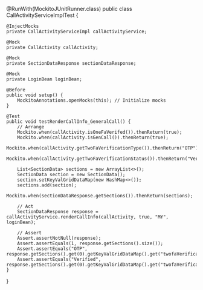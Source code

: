 @RunWith(MockitoJUnitRunner.class)
public class CallActivityServiceImplTest {

    @InjectMocks
    private CallActivityServiceImpl callActivityService;

    @Mock
    private CallActivity callActivity;

    @Mock
    private SectionDataResponse sectionDataResponse;

    @Mock
    private LoginBean loginBean;

    @Before
    public void setup() {
        MockitoAnnotations.openMocks(this); // Initialize mocks
    }

    @Test
    public void testRenderCallInfo_GeneralCall() {
        // Arrange
        Mockito.when(callActivity.isOneFaVerifed()).thenReturn(true);
        Mockito.when(callActivity.isGenCall()).thenReturn(true);
        Mockito.when(callActivity.getTwoFaVerificationType()).thenReturn("OTP");
        Mockito.when(callActivity.getTwoFaVerificationStatus()).thenReturn("Verified");

        List<SectionData> sections = new ArrayList<>();
        SectionData section = new SectionData();
        section.setKeyValGridDataMap(new HashMap<>());
        sections.add(section);
        Mockito.when(sectionDataResponse.getSections()).thenReturn(sections);

        // Act
        SectionDataResponse response = callActivityService.renderCallInfo(callActivity, true, "MY", loginBean);

        // Assert
        Assert.assertNotNull(response);
        Assert.assertEquals(1, response.getSections().size());
        Assert.assertEquals("OTP", response.getSections().get(0).getKeyValGridDataMap().get("twofaVerificationType"));
        Assert.assertEquals("Verified", response.getSections().get(0).getKeyValGridDataMap().get("twofaVerificationStatus"));
    }
}

